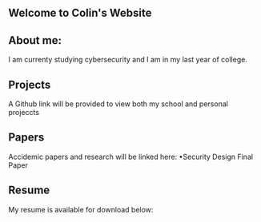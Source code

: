## Welcome to Colin's Website
## About me:
I am currenty studying cybersecurity and I am in my last year of college.

## Projects
A Github link will be provided to view both my school and personal projeccts
## Papers 
Accidemic papers and research will be linked here:
•Security Design Final Paper
## Resume
My resume is available for download below:


